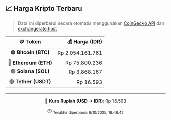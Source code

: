 

<!-- HARGA_KRIPTO -->
## 📈 Harga Kripto Terbaru

> Data ini diperbarui secara otomatis menggunakan [CoinGecko API](https://www.coingecko.com/) dan [exchangerate.host](https://exchangerate.host/)

<div align="center">

| 🪙 Token | 💰 Harga (IDR) |
|:------:|---------------:|
| 🟠 **Bitcoin (BTC)**   | Rp 2.054.161.761 |
| 🔵 **Ethereum (ETH)**  | Rp 75.800.236 |
| 🟣 **Solana (SOL)**    | Rp 3.868.167 |
| 🟢 **Tether (USDT)**   | Rp 16.593 |

---

💱 **Kurs Rupiah (USD → IDR)**: Rp 16.593

🕒 <sub>Terakhir diperbarui: 6/10/2025, 16.46.42</sub>

</div>
<!-- /HARGA_KRIPTO -->